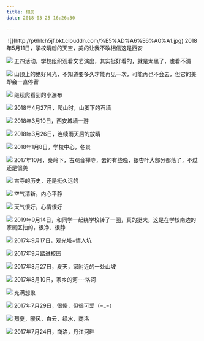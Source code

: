 ```yaml
---
title: 相册
date: 2018-03-25 16:26:30

---
```

  
<link type="text/css" href="/fancybox/jquery.fancybox.css" rel="stylesheet">
<div class="instagram"><section class="archives album"><ul class="img-box-ul"></ul></section></div>


<iframe frameborder="no" border="0" marginwidth="0" marginheight="0" width=0 height=0   
    src="http://music.163.com/m/song?id=496774187&userid=590854430">  
</iframe>
![](http://p6hlch5jf.bkt.clouddn.com/%E5%AD%A6%E6%A0%A1.jpg)
2018年5月11日，学校晴朗的天空，美的让我不敢相信这是西安

![](http://p6hlch5jf.bkt.clouddn.com/54.jpg)
五四活动，学校组织观看文艺演出，其实挺好看的，就是太黑了，也看不清

![](http://p6hlch5jf.bkt.clouddn.com/%E7%A7%A6%E5%B2%AD.jpg)
山顶上的绝好风光，不知道要多久才能再见一次，可能再也不会去，但它的美却会一直停留

![](http://p6hlch5jf.bkt.clouddn.com/%E6%B3%89.jpg)
继续爬看到的小瀑布
 
![](http://p6hlch5jf.bkt.clouddn.com/%E4%B9%A6%E6%B3%95.jpg)
2018年4月27日，爬山时，山脚下的石墙


![](http://p6hlch5jf.bkt.clouddn.com/wall2.jpg)
2018年3月10日，西安城墙一游

![](http://p6hlch5jf.bkt.clouddn.com/library.jpg)
2018年3月26日，连续雨天后的放晴
<!--more-->

![](http://p6hlch5jf.bkt.clouddn.com/winter.jpg)
2018年1月8日，学校中心，冬景

![](http://p6hlch5jf.bkt.clouddn.com/tree3.jpg)
2017年10月，秦岭下，古观音禅寺，去的有些晚，银杏叶大部分都落了，不过还是很美


![](http://p6hlch5jf.bkt.clouddn.com/instruction.jpg)
古寺的历史，还是挺久远的

![](http://p6hlch5jf.bkt.clouddn.com/road.jpg)
空气清新，内心平静

![](http://p6hlch5jf.bkt.clouddn.com/tree2.jpg)
天气很好，心情很好

![](http://p6hlch5jf.bkt.clouddn.com/maidenhair.jpg)
2019年9月14日，和同学一起绕学校转了一圈，真的挺大，这是在学校南边的家属区拍的，很净、很静

![](http://p6hlch5jf.bkt.clouddn.com/tower.jpg)
2017年9月17日，观光塔+情人坑

![](http://p6hlch5jf.bkt.clouddn.com/tree.jpg)
2017年9月踏进校园

![](http://p6hlch5jf.bkt.clouddn.com/flower.jpg)
2017年8月27日，夏天，家附近的一处山坡

![](http://p6hlch5jf.bkt.clouddn.com/bridge.jpg)
2017年8月10日，家乡的河---洛河

![](http://p6hlch5jf.bkt.clouddn.com/sky.jpg)
充满想象

![](http://p6hlch5jf.bkt.clouddn.com/dog2.jpg)
2017年7月29日，很傻，但很可爱（=_=）

![](http://p6hlch5jf.bkt.clouddn.com/square.jpg)
烈夏，暖风，白云，绿水，商洛

![](http://p6hlch5jf.bkt.clouddn.com/shangluo.jpg)
2017年7月24日，商洛，丹江河畔







